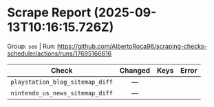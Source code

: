 # Scrape Report (2025-09-13T10:16:15.726Z)

Group: `seo`  |  Run: https://github.com/AlbertoRoca96/scraping-checks-scheduler/actions/runs/17695166616

| Check | Changed | Keys | Error |
|---|:---:|:--|:--|
| `playstation_blog_sitemap_diff` | — |  |  |
| `nintendo_us_news_sitemap_diff` | — |  |  |
